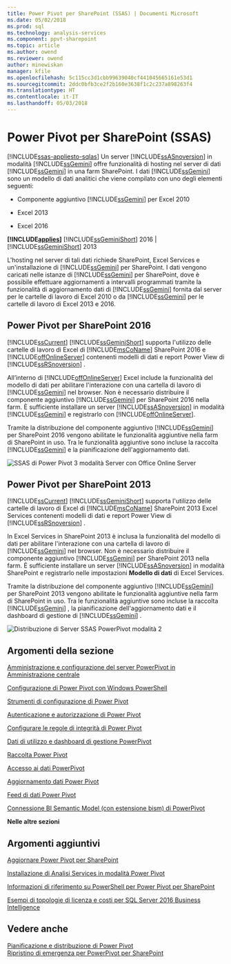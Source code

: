 ```yaml
---
title: Power Pivot per SharePoint (SSAS) | Documenti Microsoft
ms.date: 05/02/2018
ms.prod: sql
ms.technology: analysis-services
ms.component: ppvt-sharepoint
ms.topic: article
ms.author: owend
ms.reviewer: owend
author: minewiskan
manager: kfile
ms.openlocfilehash: 5c115cc3d1cbb99639040cf441045665161e53d1
ms.sourcegitcommit: 2ddc0bfb3ce2f2b160e3638f1c2c237a898263f4
ms.translationtype: HT
ms.contentlocale: it-IT
ms.lasthandoff: 05/03/2018
---
```

# <a name="power-pivot-for-sharepoint-ssas"></a>Power Pivot per SharePoint (SSAS)
[!INCLUDE[ssas-appliesto-sqlas](../../includes/ssas-appliesto-sqlas.md)]
  Un server [!INCLUDE[ssASnoversion](../../includes/ssasnoversion-md.md)] in modalità [!INCLUDE[ssGemini](../../includes/ssgemini-md.md)] offre funzionalità di hosting nel server di dati [!INCLUDE[ssGemini](../../includes/ssgemini-md.md)] in una farm SharePoint. I dati [!INCLUDE[ssGemini](../../includes/ssgemini-md.md)] sono un modello di dati analitici che viene compilato con uno degli elementi seguenti:  
  
-   Componente aggiuntivo [!INCLUDE[ssGemini](../../includes/ssgemini-md.md)] per Excel 2010  
  
-   Excel 2013  
  
-   Excel 2016  
  
 **[!INCLUDE[applies](../../includes/applies-md.md)]**  [!INCLUDE[ssGeminiShort](../../includes/ssgeminishort-md.md)] 2016 | [!INCLUDE[ssGeminiShort](../../includes/ssgeminishort-md.md)] 2013  
  
 L'hosting nel server di tali dati richiede SharePoint, Excel Services e un'installazione di [!INCLUDE[ssGemini](../../includes/ssgemini-md.md)] per SharePoint. I dati vengono caricati nelle istanze di [!INCLUDE[ssGemini](../../includes/ssgemini-md.md)] per SharePoint, dove è possibile effettuare aggiornamenti a intervalli programmati tramite la funzionalità di aggiornamento dati di [!INCLUDE[ssGemini](../../includes/ssgemini-md.md)] fornita dal server per le cartelle di lavoro di Excel 2010 o da [!INCLUDE[ssGemini](../../includes/ssgemini-md.md)] per le cartelle di lavoro di Excel 2013 e 2016.  
  
## <a name="power-pivot-for-sharepoint-2016"></a>Power Pivot per SharePoint 2016  
 [!INCLUDE[ssCurrent](../../includes/sscurrent-md.md)] [!INCLUDE[ssGeminiShort](../../includes/ssgeminishort-md.md)] supporta l'utilizzo delle cartelle di lavoro di Excel di [!INCLUDE[msCoName](../../includes/msconame-md.md)] SharePoint 2016 e [!INCLUDE[offOnlineServer](../../includes/offonlineserver-md.md)] contenenti modelli di dati e report Power View di [!INCLUDE[ssRSnoversion](../../includes/ssrsnoversion-md.md)] .  
  
 All’interno di [!INCLUDE[offOnlineServer](../../includes/offonlineserver-md.md)] Excel include la funzionalità del modello di dati per abilitare l'interazione con una cartella di lavoro di [!INCLUDE[ssGemini](../../includes/ssgemini-md.md)] nel browser. Non è necessario distribuire il componente aggiuntivo [!INCLUDE[ssGemini](../../includes/ssgemini-md.md)] per SharePoint 2016 nella farm. È sufficiente installare un server [!INCLUDE[ssASnoversion](../../includes/ssasnoversion-md.md)] in modalità [!INCLUDE[ssGemini](../../includes/ssgemini-md.md)] e registrarlo con [!INCLUDE[offOnlineServer](../../includes/offonlineserver-md.md)].  
  
 Tramite la distribuzione del componente aggiuntivo [!INCLUDE[ssGemini](../../includes/ssgemini-md.md)] per SharePoint 2016 vengono abilitate le funzionalità aggiuntive nella farm di SharePoint in uso. Tra le funzionalità aggiuntive sono incluse la raccolta [!INCLUDE[ssGemini](../../includes/ssgemini-md.md)] e la pianificazione dell'aggiornamento dati.  
  
 ![SSAS di Power Pivot 3 modalità Server con Office Online Server](../../analysis-services/power-pivot-sharepoint/media/as-powerpivot-mode-3server-oos-deploy.png "SSAS di Power Pivot 3 modalità Server con Office Online Server")  
  
## <a name="power-pivot-for-sharepoint-2013"></a>Power Pivot per SharePoint 2013  
 [!INCLUDE[ssCurrent](../../includes/sscurrent-md.md)] [!INCLUDE[ssGeminiShort](../../includes/ssgeminishort-md.md)] supporta l'utilizzo delle cartelle di lavoro di Excel di [!INCLUDE[msCoName](../../includes/msconame-md.md)] SharePoint 2013 Excel Services contenenti modelli di dati e report Power View di [!INCLUDE[ssRSnoversion](../../includes/ssrsnoversion-md.md)] .  
  
 In Excel Services in SharePoint 2013 è inclusa la funzionalità del modello di dati per abilitare l'interazione con una cartella di lavoro di [!INCLUDE[ssGemini](../../includes/ssgemini-md.md)] nel browser. Non è necessario distribuire il componente aggiuntivo [!INCLUDE[ssGemini](../../includes/ssgemini-md.md)] per SharePoint 2013 nella farm. È sufficiente installare un server [!INCLUDE[ssASnoversion](../../includes/ssasnoversion-md.md)] in modalità SharePoint e registrarlo nelle impostazioni **Modello di dati** di Excel Services.  
  
 Tramite la distribuzione del componente aggiuntivo [!INCLUDE[ssGemini](../../includes/ssgemini-md.md)] per SharePoint 2013 vengono abilitate le funzionalità aggiuntive nella farm di SharePoint in uso. Tra le funzionalità aggiuntive sono incluse la raccolta [!INCLUDE[ssGemini](../../includes/ssgemini-md.md)] , la pianificazione dell'aggiornamento dati e il dashboard di gestione di [!INCLUDE[ssGemini](../../includes/ssgemini-md.md)] .  
  
 ![Distribuzione di Server SSAS PowerPivot modalità 2](../../analysis-services/power-pivot-sharepoint/media/as-powerpivot-mode-2server-deployment.gif "distribuzione a Server SSAS PowerPivot modalità 2")  
  
##  <a name="bkmk_RelatedContent"></a> Argomenti della sezione  
 [Amministrazione e configurazione del server PowerPivot in Amministrazione centrale](../../analysis-services/power-pivot-sharepoint/power-pivot-server-administration-and-configuration-in-central-administration.md)  
  
 [Configurazione di Power Pivot con Windows PowerShell](../../analysis-services/power-pivot-sharepoint/power-pivot-configuration-using-windows-powershell.md)  
  
 [Strumenti di configurazione di Power Pivot](../../analysis-services/power-pivot-sharepoint/power-pivot-configuration-tools.md)  
  
 [Autenticazione e autorizzazione di Power Pivot](../../analysis-services/power-pivot-sharepoint/power-pivot-authentication-and-authorization.md)  
  
 [Configurare le regole di integrità di Power Pivot](../../analysis-services/power-pivot-sharepoint/configure-power-pivot-health-rules.md)  
  
 [Dati di utilizzo e dashboard di gestione PowerPivot](../../analysis-services/power-pivot-sharepoint/power-pivot-management-dashboard-and-usage-data.md)  
  
 [Raccolta Power Pivot](http://msdn.microsoft.com/library/2a0db616-e08e-4062-aac8-979f8cad7794)  
  
 [Accesso ai dati PowerPivot](../../analysis-services/power-pivot-sharepoint/power-pivot-data-access.md)  
  
 [Aggiornamento dati Power Pivot](../../analysis-services/power-pivot-sharepoint/power-pivot-data-refresh.md)  
  
 [Feed di dati Power Pivot](../../analysis-services/power-pivot-sharepoint/power-pivot-data-feeds.md)  
  
 [Connessione BI Semantic Model &#40;con estensione bism&#41; di PowerPivot](../../analysis-services/power-pivot-sharepoint/power-pivot-bi-semantic-model-connection-bism.md)  
  
 **Nelle altre sezioni**  
  
## <a name="additional-topics"></a>Argomenti aggiuntivi  
 [Aggiornare Power Pivot per SharePoint](../../database-engine/install-windows/upgrade-power-pivot-for-sharepoint.md)  
  
 [Installazione di Analisi Services in modalità Power Pivot](../../analysis-services/instances/install-windows/install-analysis-services-in-power-pivot-mode.md)  
  
 [Informazioni di riferimento su PowerShell per Power Pivot per SharePoint](../../analysis-services/powershell/powershell-reference-for-power-pivot-for-sharepoint.md)  
  
 [Esempi di topologie di licenza e costi per SQL Server 2016 Business Intelligence](http://msdn.microsoft.com/library/682b8711-407a-48d1-9807-415d4c24dad6)  
  
## <a name="see-also"></a>Vedere anche  
 [Pianificazione e distribuzione di Power Pivot](http://go.microsoft.com/fwlink/?linkID=220972)   
 [Ripristino di emergenza per PowerPivot per SharePoint](http://go.microsoft.com/fwlink/p/?LinkId=389570)  
  
  
